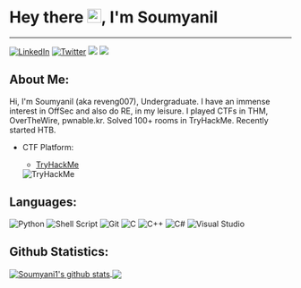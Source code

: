 # Hey there <img src="https://media.giphy.com/media/hvRJCLFzcasrR4ia7z/giphy.gif" width="25px">, I'm Soumyanil
-------------------------------------------------------------------------------------------------------------------

<a href="https://www.linkedin.com/in/soumyanil-biswas/" target="_blank"><img src="https://img.shields.io/badge/LinkedIn-%230077B5.svg?&style=flat-square&logo=linkedin&logoColor=white" alt="LinkedIn"></a>
<a href="https://twitter.com/reveng007" target="_blank"><img src="https://img.shields.io/badge/-Twitter-1ca0f1?style=flat-square&labelColor=1ca0f1&logo=twitter&logoColor=white" alt="Twitter"></a>
<a href="https://soumyani1.medium.com/"><img src="https://img.shields.io/badge/Medium-12100E?style=for-the-badge&logo=medium&logoColor=white" /></a>
<a href="mailto:soumyanilbiswas2018@gmail.com"><img src="https://img.shields.io/badge/Gmail-D14836?style=for-the-badge&logo=gmail&logoColor=white" /></a>


## About Me:

Hi, I'm Soumyanil (aka reveng007), Undergraduate. I have an immense interest in OffSec and also do RE, in my leisure.
I played CTFs in THM, OverTheWire, pwnable.kr. Solved 100+ rooms in TryHackMe. Recently started HTB.
<!-- Now a day, I am spending most of building scripts/projects and digging deep into windows sys internals. -->

<!-- Apart from these, I like to read blogs on malware developments, reverse engineering, listen rap songs. -->

- CTF Platform:
 
    - [TryHackMe](https://tryhackme.com/p/SoumyanilBiswas)
    
    <img src="https://tryhackme-badges.s3.amazonaws.com/SoumyanilBiswas.png" alt="TryHackMe">


## Languages:
![Python](https://img.shields.io/badge/python-3670A0?style=for-the-badge&logo=python&logoColor=ffdd54)
![Shell Script](https://img.shields.io/badge/shell_script-%23121011.svg?style=for-the-badge&logo=gnu-bash&logoColor=white)
![Git](https://img.shields.io/badge/git-%23F05033.svg?style=for-the-badge&logo=git&logoColor=white)
![C](https://img.shields.io/badge/c-%2300599C.svg?style=for-the-badge&logo=c&logoColor=white)
![C++](https://img.shields.io/badge/c++-%2300599C.svg?style=for-the-badge&logo=c%2B%2B&logoColor=white)
![C#](https://img.shields.io/badge/c%23-%23239120.svg?style=for-the-badge&logo=c-sharp&logoColor=white)
![Visual Studio](https://img.shields.io/badge/Visual%20Studio-5C2D91.svg?style=for-the-badge&logo=visual-studio&logoColor=white)
<!-- <code><img height="30" src="https://raw.githubusercontent.com/github/explore/80688e429a7d4ef2fca1e82350fe8e3517d3494d/topics/html/html.png"></code> -->
<!-- <code><img height="30" src="https://raw.githubusercontent.com/github/explore/80688e429a7d4ef2fca1e82350fe8e3517d3494d/topics/php/php.png"></code> -->

<!-- ## Operating Systems:
![Debian](https://img.shields.io/badge/Debian-D70A53?style=for-the-badge&logo=debian&logoColor=white)
![Kali](https://img.shields.io/badge/Kali-268BEE?style=for-the-badge&logo=kalilinux&logoColor=white)
![Ubuntu](https://img.shields.io/badge/Ubuntu-E95420?style=for-the-badge&logo=ubuntu&logoColor=white)
![Windows](https://img.shields.io/badge/Windows-0078D6?style=for-the-badge&logo=windows&logoColor=white) -->

## Github Statistics:

<!-- ![](https://komarev.com/ghpvc/?username=reveng007&style=flat-square) -->

<a href="https://github.com/reveng007">
  <img align="center" src="https://github-readme-stats.vercel.app/api?username=reveng007&show_icons=true&include_all_commits=true&theme=chartreuse-dark" alt="Soumyani1's github stats" />
</a>

<a href="https://github.com/reveng007">
  <!-- Change the `github-readme-stats.anuraghazra1.vercel.app` to `github-readme-stats.vercel.app`  -->
  <img align="center" src="https://github-readme-stats.vercel.app/api/top-langs/?username=reveng007&layout=compact&theme=chartreuse-dark" />
</a>



<!--
**reveng007/reveng007** is a ✨ _special_ ✨ repository because its `README.md` (this file) appears on your GitHub profile.

Here are some ideas to get you started:

- 🔭 I’m currently working on ...
- 🌱 I’m currently learning ...
- 👯 I’m looking to collaborate on ...
- 🤔 I’m looking for help with ...
- 💬 Ask me about ...
- 📫 How to reach me: ...
- 😄 Pronouns: ...
- ⚡ Fun fact: ...
-->
